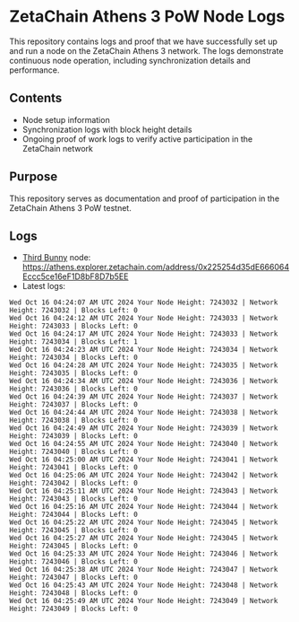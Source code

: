# ZetaChain Athens 3 PoW Node Logs
This repository contains logs and proof that we have successfully set up and run a node on the ZetaChain Athens 3 network. The logs demonstrate continuous node operation, including synchronization details and performance.

## Contents
- Node setup information
- Synchronization logs with block height details
- Ongoing proof of work logs to verify active participation in the ZetaChain network

## Purpose
This repository serves as documentation and proof of participation in the ZetaChain Athens 3 PoW testnet.

## Logs

- [Third Bunny](https://thirdbunny.xyz/) node: https://athens.explorer.zetachain.com/address/0x225254d35dE666064Eccc5ce16eF1D8bF8D7b5EE
- Latest logs:
```
Wed Oct 16 04:24:07 AM UTC 2024 Your Node Height: 7243032 | Network Height: 7243032 | Blocks Left: 0
Wed Oct 16 04:24:12 AM UTC 2024 Your Node Height: 7243033 | Network Height: 7243033 | Blocks Left: 0
Wed Oct 16 04:24:17 AM UTC 2024 Your Node Height: 7243033 | Network Height: 7243034 | Blocks Left: 1
Wed Oct 16 04:24:23 AM UTC 2024 Your Node Height: 7243034 | Network Height: 7243034 | Blocks Left: 0
Wed Oct 16 04:24:28 AM UTC 2024 Your Node Height: 7243035 | Network Height: 7243035 | Blocks Left: 0
Wed Oct 16 04:24:34 AM UTC 2024 Your Node Height: 7243036 | Network Height: 7243036 | Blocks Left: 0
Wed Oct 16 04:24:39 AM UTC 2024 Your Node Height: 7243037 | Network Height: 7243037 | Blocks Left: 0
Wed Oct 16 04:24:44 AM UTC 2024 Your Node Height: 7243038 | Network Height: 7243038 | Blocks Left: 0
Wed Oct 16 04:24:49 AM UTC 2024 Your Node Height: 7243039 | Network Height: 7243039 | Blocks Left: 0
Wed Oct 16 04:24:55 AM UTC 2024 Your Node Height: 7243040 | Network Height: 7243040 | Blocks Left: 0
Wed Oct 16 04:25:00 AM UTC 2024 Your Node Height: 7243041 | Network Height: 7243041 | Blocks Left: 0
Wed Oct 16 04:25:06 AM UTC 2024 Your Node Height: 7243042 | Network Height: 7243042 | Blocks Left: 0
Wed Oct 16 04:25:11 AM UTC 2024 Your Node Height: 7243043 | Network Height: 7243043 | Blocks Left: 0
Wed Oct 16 04:25:16 AM UTC 2024 Your Node Height: 7243044 | Network Height: 7243044 | Blocks Left: 0
Wed Oct 16 04:25:22 AM UTC 2024 Your Node Height: 7243045 | Network Height: 7243045 | Blocks Left: 0
Wed Oct 16 04:25:27 AM UTC 2024 Your Node Height: 7243045 | Network Height: 7243045 | Blocks Left: 0
Wed Oct 16 04:25:33 AM UTC 2024 Your Node Height: 7243046 | Network Height: 7243046 | Blocks Left: 0
Wed Oct 16 04:25:38 AM UTC 2024 Your Node Height: 7243047 | Network Height: 7243047 | Blocks Left: 0
Wed Oct 16 04:25:43 AM UTC 2024 Your Node Height: 7243048 | Network Height: 7243048 | Blocks Left: 0
Wed Oct 16 04:25:49 AM UTC 2024 Your Node Height: 7243049 | Network Height: 7243049 | Blocks Left: 0
```
